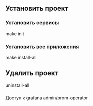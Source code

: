 ## Установить проект
### Установить сервисы
make init
### Установить все приложения
make install-all
## Удалить проект
uninstall-all

###
Доступ к grafana admin/prom-operator